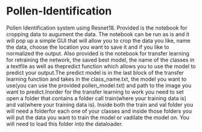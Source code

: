 # Pollen-Identification
Pollen Identification system using Resnet18.
Provided is the notebook for cropping data to augument the data. The notebook can be run as is
and it will pop up a simple GUI that will allow you to crop the data you like, name the data,
choose the location you want to save  it and if you like to normalized the output. Also provided
is the notebook for transfer learning for retraining the network, the saved best model, the name
of the classes in a textfile as well as thepredict function which allows you to use the model to
predict your output.The predict model is in the last block of the transfer learning function and 
takes in the class_name.txt, the model you want to use(you can use the provided pollen_model.txt) 
and path to the image you want to predict.Inorder for the transfer learning to work you need to 
set open a folder that contains a folder call train(where your training data is) and val(where 
your training data is). Inside both the train and val folder you will need a folderfor each one 
of your classes and inside those folders you will put the data you want to train the model or 
vadilate the model on. You will need to load this folder into the dataloader.
